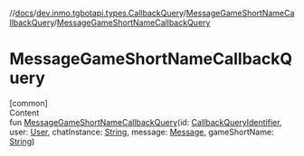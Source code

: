 //[docs](../../../index.md)/[dev.inmo.tgbotapi.types.CallbackQuery](../index.md)/[MessageGameShortNameCallbackQuery](index.md)/[MessageGameShortNameCallbackQuery](-message-game-short-name-callback-query.md)



# MessageGameShortNameCallbackQuery  
[common]  
Content  
fun [MessageGameShortNameCallbackQuery](-message-game-short-name-callback-query.md)(id: [CallbackQueryIdentifier](../../dev.inmo.tgbotapi.types/index.md#%5Bdev.inmo.tgbotapi.types%2FCallbackQueryIdentifier%2F%2F%2FPointingToDeclaration%2F%5D%2FClasslikes%2F625018081), user: [User](../../dev.inmo.tgbotapi.types/-user/index.md), chatInstance: [String](https://kotlinlang.org/api/latest/jvm/stdlib/kotlin/-string/index.html), message: [Message](../../dev.inmo.tgbotapi.types.message.abstracts/-message/index.md), gameShortName: [String](https://kotlinlang.org/api/latest/jvm/stdlib/kotlin/-string/index.html))  



